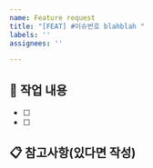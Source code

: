 ```yaml
---
name: Feature request
title: "[FEAT] #이슈번호 blahblah "
labels: ''
assignees: ''

---
```


## 📌 작업 내용

- [ ] 
- [ ] 

## 📋 참고사항(있다면 작성)


